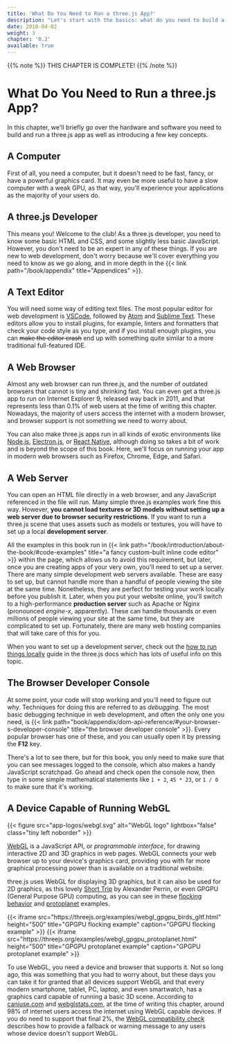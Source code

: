 ```yaml
---
title: 'What Do You Need to Run a three.js App?'
description: "Let's start with the basics: what do you need to build a three.js application? And what do your users need to be able to run it? The answers are simple: a text editor to write code, a browser to run it, and that's all."
date: 2018-04-02
weight: 3
chapter: '0.2'
available: true
---
```


{{% note %}}
THIS CHAPTER IS COMPLETE!
{{% /note %}}

# What Do You Need to Run a three.js App?

In this chapter, we'll briefly go over the hardware and software you need to build and run a three.js app as well as introducing a few key concepts.

## A Computer

First of all, you need a computer, but it doesn't need to be fast, fancy, or have a powerful graphics card. It may even be more useful to have a slow computer with a weak GPU, as that way, you'll experience your applications as the majority of your users do.

## A three.js Developer

This means you! Welcome to the club! As a three.js developer, you need to know some basic HTML and CSS, and some slightly less basic JavaScript. However, you don't need to be an expert in any of these things. If you are new to web development, don't worry because we'll cover everything you need to know as we go along, and in more depth in the {{< link path="/book/appendix" title="Appendices" >}}.

## A Text Editor

You will need some way of editing text files. The most popular editor for web development is [VSCode](https://code.visualstudio.com/), followed by [Atom](https://atom.io/) and [Sublime Text](https://www.sublimetext.com/). These editors allow you to install plugins, for example, linters and formatters that check your code style as you type, and if you install enough plugins, you can ~~make the editor crash~~ end up with something quite similar to a more traditional full-featured IDE.

## A Web Browser

Almost any web browser can run three.js, and the number of outdated browsers that cannot is tiny and shrinking fast. You can even get a three.js app to run on Internet Explorer 9, released way back in 2011, and that represents less than 0.1% of web users at the time of writing this chapter. Nowadays, the majority of users access the internet with a modern browser, and browser support is not something we need to worry about.

You can also make three.js apps run in all kinds of exotic environments like [Node.js](https://nodejs.org/), [Electron.js](https://electronjs.org/), or [React Native](https://reactnative.dev/), although doing so takes a bit of work and is beyond the scope of this book. Here, we'll focus on running your app in modern web browsers such as Firefox, Chrome, Edge, and Safari.

## A Web Server

You can open an HTML file directly in a web browser, and any JavaScript referenced in the file will run. Many simple three.js examples work fine this way. However, **you cannot load textures or 3D models without setting up a web server due to browser security restrictions**. If you want to run a three.js scene that uses assets such as models or textures, you will have to set up a local **development server**.

All the examples in this book run in {{< link path="/book/introduction/about-the-book/#code-examples" title="a fancy custom-built inline code editor" >}} within the page, which allows us to avoid this requirement, but later, once you are creating apps of your very own, you'll need to set up a server. There are many simple development web servers available. These are easy to set up, but cannot handle more than a handful of people viewing the site at the same time. Nonetheless, they are perfect for testing your work locally before you publish it. Later, when you put your website online, you'll switch to a high-performance **production server** such as Apache or Nginx (pronounced _engine-x_, apparently). These can handle thousands or even millions of people viewing your site at the same time, but they are complicated to set up. Fortunately, there are many web hosting companies that will take care of this for you.

When you want to set up a development server, check out the [how to run things locally](https://threejs.org/docs/#manual/en/introduction/How-to-run-things-locally) guide in the three.js docs which has lots of useful info on this topic.

## The Browser Developer Console

At some point, your code will stop working and you'll need to figure out why. Techniques for doing this are referred to as _debugging_. The most basic debugging technique in web development, and often the only one you need, is {{< link path="book/appendix/dom-api-reference/#your-browser-s-developer-console" title="the browser developer console" >}}. Every popular browser has one of these, and you can usually open it by pressing the **F12** key.

There's a lot to see there, but for this book, you only need to make sure that you can see messages logged to the console, which also makes a handy JavaScript scratchpad. Go ahead and check open the console now, then type in some simple mathematical statements like `1 + 2`, `45 * 23`, or `1 / 0` to make sure that it's working.

## A Device Capable of Running WebGL

{{< figure src="app-logos/webgl.svg" alt="WebGL logo" lightbox="false" class="tiny left noborder" >}}

[WebGL](https://en.wikipedia.org/wiki/WebGL) is a JavaScript API, or _programmable interface_, for drawing interactive 2D and 3D graphics in web pages. WebGL connects your web browser up to your device's graphics card, providing you with far more graphical processing power than is available on a traditional website.

three.js uses WebGL for displaying 3D graphics, but it can also be used for 2D graphics, as this lovely [Short Trip](https://alexanderperrin.com.au/paper/shorttrip/) by Alexander Perrin, or even GPGPU (General Purpose GPU) computing, as you can see in these [flocking behavior](https://threejs.org/examples/webgl_gpgpu_birds.html) and [protoplanet](https://threejs.org/examples/webgl_gpgpu_protoplanet.html) examples.

<div class="fig-comparison">
  {{< iframe src="https://threejs.org/examples/webgl_gpgpu_birds_gltf.html" height="500" title="GPGPU flocking example" caption="GPGPU flocking example" >}}
  {{< iframe src="https://threejs.org/examples/webgl_gpgpu_protoplanet.html" height="500" title="GPGPU protoplanet example" caption="GPGPU protoplanet example" >}}
</div>

To use WebGL, you need a device and browser that supports it. Not so long ago, this was something that you had to worry about, but these days you can take it for granted that all devices support WebGL and that every modern smartphone, tablet, PC, laptop, and even smartwatch, has a graphics card capable of running a basic 3D scene. According to [caniuse.com](https://caniuse.com/#search=WebGL) and [webglstats.com](https://webglstats.com/), at the time of writing this chapter, around 98% of internet users access the internet using WebGL capable devices. If you do need to support that final 2%, the [WebGL compatibility check](https://threejs.org/docs/#manual/en/introduction/WebGL-compatibility-check) describes how to provide a fallback or warning message to any users whose device doesn't support WebGL.
